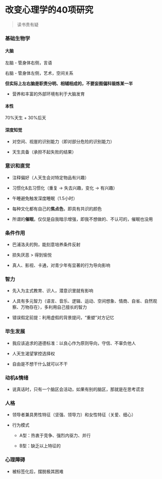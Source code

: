 # 改变心理学的40项研究

> 读书贵有疑

### 基础生物学

#### 大脑

左脑 - 管身体右侧，言语

右脑 - 管身体左侧，艺术，空间关系

**但实际上左右脑是职责分明、相辅相成的，不要妄图偏科锻炼某一半**

- 营养和丰富的外部环境有利于大脑发育

#### 本性

70%天生 + 30%后天

#### 深度知觉

- 对空间、视崖的识别能力（即对部分危险的识别能力）

- 天生具备（承担不起失败的结果）

### 意识和直觉

- 注释偏好（人天生会对特定物品有兴趣）

- 习惯化&去习惯化（重复 -> 失去兴趣，变化 -> 有兴趣）

- 午睡避免触发深度睡眠（1.5小时）

- 每种文化都有自己的**焦点色**，即具有共识的颜色

- 所谓的**催眠**，仅仅是自我暗示增强，即我不想做的、不认可的，催眠也没用

### 条件作用

- 巴浦洛夫的狗，能刻意培养条件反射

- 损失厌恶 > 得到愉悦

- 真人、影视、卡通，对青少年有显著的行为导向影响

### 智力

- 先入为主式教育、识人，潜意识里就有影响

- 人具有多元智力（语言、音乐、逻辑、运动、空间想象、情商、自省、自然观察、万物存在），多利用自己擅长的智力

- 错误假定前提：利用虚假的背景提问，“重塑”对方记忆

### 毕生发展

- 我应该追求的道德标准：以良心作为原则导向，守信、不辜负他人

- 人天生渴望掌控选择权

- 自由是不想干什么就可以不干

### 动机&情绪

- 说真话时，只有一个脑区会活动，如果有别的脑区，那就是在思考谎言

### 人格

- 领导者兼具男性特征（坚强、领导力）和女性特征（关爱、细心）

- 行为模式
  
  - A型：热衷于竞争、强烈内驱力、并行
  
  - B型：缺乏以上特征的

### 心理障碍

- 被标签化后，摆脱极其困难
